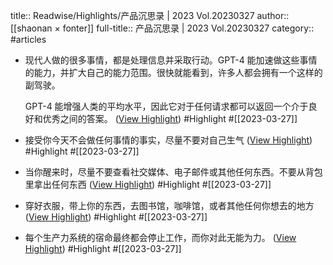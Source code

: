 title:: Readwise/Highlights/产品沉思录 | 2023 Vol.20230327
author:: [[shaonan × fonter]]
full-title:: 产品沉思录 | 2023 Vol.20230327
category:: #articles

- 现代人做的很多事情，都是处理信息并采取行动。GPT-4 能加速做这些事情的能力，并扩大自己的能力范围。很快就能看到，许多人都会拥有一个这样的副驾驶。
  
  GPT-4 能增强人类的平均水平，因此它对于任何请求都可以返回一个介于良好和优秀之间的答案。 ([View Highlight](https://read.readwise.io/read/01gwhfhxfrnspg0krdzp6c8ys0)) #Highlight #[[2023-03-27]]
- 接受你今天不会做任何事情的事实，尽量不要对自己生气 ([View Highlight](https://read.readwise.io/read/01gwhfptzt0mx5smpdt15c4n0j)) #Highlight #[[2023-03-27]]
- 当你醒来时，尽量不要查看社交媒体、电子邮件或其他任何东西。不要从背包里拿出任何东西 ([View Highlight](https://read.readwise.io/read/01gwhfq6x54trjhqrp8z574af1)) #Highlight #[[2023-03-27]]
- 穿好衣服，带上你的东西，去图书馆，咖啡馆，或者其他任何你想去的地方 ([View Highlight](https://read.readwise.io/read/01gwhfq9338vcsayememkvj61v)) #Highlight #[[2023-03-27]]
- 每个生产力系统的宿命最终都会停止工作，而你对此无能为力。 ([View Highlight](https://read.readwise.io/read/01gwhfqkks8tpart1x9nfy4fmv)) #Highlight #[[2023-03-27]]